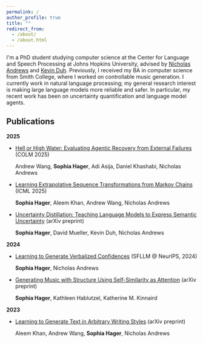 ```yaml
---
permalink: /
author_profile: true
title: ""
redirect_from: 
  - /about/
  - /about.html
---
```

I'm a PhD student studying computer science at the Center for Language and Speech Processing at Johns Hopkins University, advised by [Nicholas Andrews](https://www.cs.jhu.edu/~noa/) and [Kevin Duh](https://www.cs.jhu.edu/~kevinduh/). Previously, I received my BA in computer science from Smith College, where I worked on controllable music generation. I currently work in natural language processing; my general research interest is making large language models more reliable and safer. In particular, my recent work has been on uncertainty quantification and language model agents. 



Publications
---
**2025**
- [Hell or High Water: Evaluating Agentic Recovery from External Failures](https://arxiv.org/abs/2508.11027) (COLM 2025)

  Andrew Wang, **Sophia Hager**, Adi Asija, Daniel Khashabi, Nicholas Andrews

- [Learning Extrapolative Sequence Transformations from Markov Chains](https://openreview.net/pdf?id=5d6Y7xxRMr) (ICML 2025)

  **Sophia Hager**, Aleem Khan, Andrew Wang, Nicholas Andrews

- [Uncertainty Distillation: Teaching Language Models to Express Semantic Uncertainty](https://arxiv.org/pdf/2503.14749) (arXiv preprint)

  **Sophia Hager**, David Mueller, Kevin Duh, Nicholas Andrews

**2024**
- [Learning to Generate Verbalized Confidences](https://neurips.cc/virtual/2024/105604) (SFLLM @ NeurIPS, 2024)

  **Sophia Hager**, Nicholas Andrews

- [Generating Music with Structure Using Self-Similarity as Attention](https://arxiv.org/pdf/2406.15647) (arXiv preprint)

  **Sophia Hager**, Kathleen Hablutzel, Katherine M. Kinnaird
  
**2023**

- [Learning to Generate Text in Arbitrary Writing Styles](https://arxiv.org/abs/2312.17242) (arXiv preprint)

  Aleem Khan, Andrew Wang, **Sophia Hager**, Nicholas Andrews


